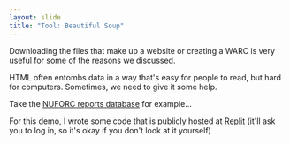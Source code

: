 ```yaml
---
layout: slide
title: "Tool: Beautiful Soup"
---
```


Downloading the files that make up a website or creating a WARC is very useful for some of the reasons we discussed. 

HTML often entombs data in a way that's easy for people to read, but hard for computers. Sometimes, we need to give it some help.

Take the [NUFORC reports database](https://nuforc.org/ndx/?id=event) for example...

For this demo, I wrote some code that is publicly hosted at [Replit](https://github.com/shane-et-al/slides-data.git) (it'll ask you to log in, so it's okay if you don't look at it yourself)